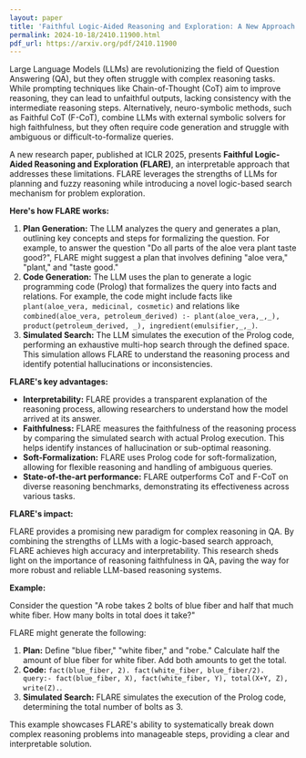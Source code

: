 ```yaml
---
layout: paper
title: 'Faithful Logic-Aided Reasoning and Exploration: A New Approach for Question Answering'
permalink: 2024-10-18/2410.11900.html
pdf_url: https://arxiv.org/pdf/2410.11900
---
```


Large Language Models (LLMs) are revolutionizing the field of Question Answering (QA), but they often struggle with complex reasoning tasks. While prompting techniques like Chain-of-Thought (CoT) aim to improve reasoning, they can lead to unfaithful outputs, lacking consistency with the intermediate reasoning steps.  Alternatively, neuro-symbolic methods, such as Faithful CoT (F-CoT), combine LLMs with external symbolic solvers for high faithfulness, but they often require code generation and struggle with ambiguous or difficult-to-formalize queries.

A new research paper, published at ICLR 2025, presents **Faithful Logic-Aided Reasoning and Exploration (FLARE)**, an interpretable approach that addresses these limitations. FLARE leverages the strengths of LLMs for planning and fuzzy reasoning while introducing a novel logic-based search mechanism for problem exploration.

**Here's how FLARE works:**

1. **Plan Generation:** The LLM analyzes the query and generates a plan, outlining key concepts and steps for formalizing the question. For example, to answer the question "Do all parts of the aloe vera plant taste good?", FLARE might suggest a plan that involves defining "aloe vera," "plant," and "taste good."
2. **Code Generation:** The LLM uses the plan to generate a logic programming code (Prolog) that formalizes the query into facts and relations. For example, the code might include facts like `plant(aloe_vera, medicinal, cosmetic)` and relations like `combined(aloe_vera, petroleum_derived) :- plant(aloe_vera,_,_), product(petroleum_derived, _), ingredient(emulsifier,_,_)`.
3. **Simulated Search:** The LLM simulates the execution of the Prolog code, performing an exhaustive multi-hop search through the defined space. This simulation allows FLARE to understand the reasoning process and identify potential hallucinations or inconsistencies.

**FLARE's key advantages:**

* **Interpretability:** FLARE provides a transparent explanation of the reasoning process, allowing researchers to understand how the model arrived at its answer.
* **Faithfulness:** FLARE measures the faithfulness of the reasoning process by comparing the simulated search with actual Prolog execution. This helps identify instances of hallucination or sub-optimal reasoning.
* **Soft-Formalization:** FLARE uses Prolog code for soft-formalization, allowing for flexible reasoning and handling of ambiguous queries.
* **State-of-the-art performance:** FLARE outperforms CoT and F-CoT on diverse reasoning benchmarks, demonstrating its effectiveness across various tasks.

**FLARE's impact:**

FLARE provides a promising new paradigm for complex reasoning in QA.  By combining the strengths of LLMs with a logic-based search approach, FLARE achieves high accuracy and interpretability. This research sheds light on the importance of reasoning faithfulness in QA, paving the way for more robust and reliable LLM-based reasoning systems.

**Example:** 

Consider the question "A robe takes 2 bolts of blue fiber and half that much white fiber. How many bolts in total does it take?"

FLARE might generate the following:

1. **Plan:** Define "blue fiber," "white fiber," and "robe."  Calculate half the amount of blue fiber for white fiber.  Add both amounts to get the total.
2. **Code:** `fact(blue_fiber, 2). fact(white_fiber, blue_fiber/2). query:- fact(blue_fiber, X), fact(white_fiber, Y), total(X+Y, Z), write(Z).`. 
3. **Simulated Search:**  FLARE simulates the execution of the Prolog code, determining the total number of bolts as 3.

This example showcases FLARE's ability to systematically break down complex reasoning problems into manageable steps, providing a clear and interpretable solution. 
